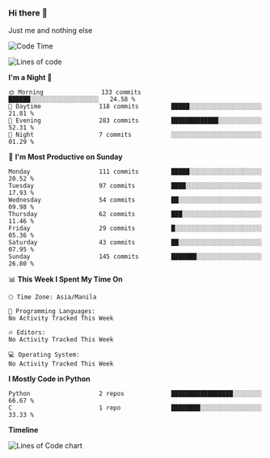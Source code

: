 ### Hi there 👋

Just me and nothing else


<!--START_SECTION:waka-->
![Code Time](http://img.shields.io/badge/Code%20Time-106%20hrs%2048%20mins-blue)

![Lines of code](https://img.shields.io/badge/From%20Hello%20World%20I%27ve%20Written-1.3%20million%20lines%20of%20code-blue)

**I'm a Night 🦉** 

```text
🌞 Morning                133 commits         ██████░░░░░░░░░░░░░░░░░░░   24.58 % 
🌆 Daytime                118 commits         █████░░░░░░░░░░░░░░░░░░░░   21.81 % 
🌃 Evening                283 commits         █████████████░░░░░░░░░░░░   52.31 % 
🌙 Night                  7 commits           ░░░░░░░░░░░░░░░░░░░░░░░░░   01.29 % 
```
📅 **I'm Most Productive on Sunday** 

```text
Monday                   111 commits         █████░░░░░░░░░░░░░░░░░░░░   20.52 % 
Tuesday                  97 commits          ████░░░░░░░░░░░░░░░░░░░░░   17.93 % 
Wednesday                54 commits          ██░░░░░░░░░░░░░░░░░░░░░░░   09.98 % 
Thursday                 62 commits          ███░░░░░░░░░░░░░░░░░░░░░░   11.46 % 
Friday                   29 commits          █░░░░░░░░░░░░░░░░░░░░░░░░   05.36 % 
Saturday                 43 commits          ██░░░░░░░░░░░░░░░░░░░░░░░   07.95 % 
Sunday                   145 commits         ███████░░░░░░░░░░░░░░░░░░   26.80 % 
```


📊 **This Week I Spent My Time On** 

```text
🕑︎ Time Zone: Asia/Manila

💬 Programming Languages: 
No Activity Tracked This Week

🔥 Editors: 
No Activity Tracked This Week

💻 Operating System: 
No Activity Tracked This Week
```

**I Mostly Code in Python** 

```text
Python                   2 repos             █████████████████░░░░░░░░   66.67 % 
C                        1 repo              ████████░░░░░░░░░░░░░░░░░   33.33 % 
```



**Timeline**

![Lines of Code chart](https://raw.githubusercontent.com/mauring55/mauring55/main/assets/bar_graph.png)


<!--END_SECTION:waka-->
